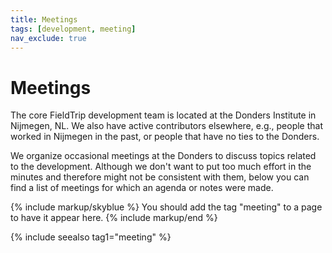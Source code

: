```yaml
---
title: Meetings
tags: [development, meeting]
nav_exclude: true
---
```


# Meetings

The core FieldTrip development team is located at the Donders Institute in Nijmegen, NL. We also have active contributors elsewhere, e.g., people that worked in Nijmegen in the past, or people that have no ties to the Donders.

We organize occasional meetings at the Donders to discuss topics related to the development. Although we don't want to put too much effort in the minutes and therefore might not be consistent with them, below you can find a list of meetings for which an agenda or notes were made.

{% include markup/skyblue %}
You should add the tag "meeting" to a page to have it appear here.
{% include markup/end %}

{% include seealso tag1="meeting" %}
